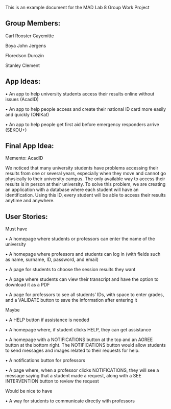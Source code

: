 This is an example document for the MAD Lab 8 Group Work Project

Group Members:
------------------------------------------------------------------------------------------------------------------------------------------

Carl Rooster Cayemitte

Boya John Jergens

Floredson Durozin

Stanley Clement


App Ideas:
------------------------------------------------------------------------------------------------------------------------------------------
  • An app to help university students access their results online without issues (AcadID)

  • An app to help people access and create their national ID card more easily and quickly (ONIKat)

  • An app to help people get first aid before emergency responders arrive (SEKOU+)

Final App Idea:
------------------------------------------------------------------------------------------------------------------------------------------
Memento: AcadID

   We noticed that many university students have problems accessing their results from one or several years, especially when they move and cannot go physically to their university campus. The only available way to access their results is in person at their university.
  To solve this problem, we are creating an application with a database where each student will have an identification. Using this ID, every student will be able to access their results anytime and anywhere.

User Stories:
------------------------------------------------------------------------------------------------------------------------------------------
  Must have

  • A homepage where students or professors can enter the name of the university

  • A homepage where professors and students can log in (with fields such as name, surname, ID, password, and email)

  • A page for students to choose the session results they want
  
  • A page where students can view their transcript and have the option to download it as a PDF
  
  • A page for professors to see all students’ IDs, with space to enter grades, and a VALIDATE button to save the information after entering it

   Maybe

  • A HELP button if assistance is needed
   
  • A homepage where, if student clicks HELP, they can get assistance
  
  • A homepage with a NOTIFICATIONS button at the top and an AGREE button at the bottom right. The NOTIFICATIONS button would allow students to send messages and images related to their requests for help.
    
  • A notifications button for professors
    
  • A page where, when a professor clicks NOTIFICATIONS, they will see a message saying that a student made a request, along with a SEE INTERVENTION button to review the request

  Would be nice to have
    
  • A way for students to communicate directly with professors
